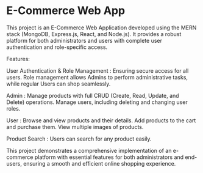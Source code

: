 # E-Commerce Web App

This project is an E-Commerce Web Application developed using the MERN stack (MongoDB, Express.js, React, and Node.js). It provides a robust platform for both administrators and users with complete user authentication and role-specific access.

Features:

User Authentication & Role Management :
Ensuring secure access for all users. Role management allows Admins to perform administrative tasks, while regular Users can shop seamlessly.

Admin :
Manage products with full CRUD (Create, Read, Update, and Delete) operations.
Manage users, including deleting and changing user roles.

User :
Browse and view products and their details.
Add products to the cart and purchase them.
View multiple images of products.

Product Search :
Users can search for any product easily.

This project demonstrates a comprehensive implementation of an e-commerce platform with essential features for both administrators and end-users, ensuring a smooth and efficient online shopping experience.
